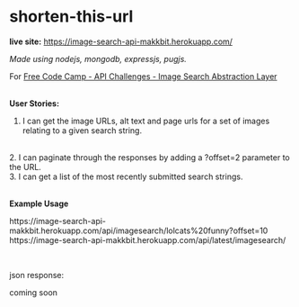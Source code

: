 # shorten-this-url

<strong>live site:</strong>
https://image-search-api-makkbit.herokuapp.com/
<br>

<i>Made using nodejs, mongodb, expressjs, pugjs.</i>
<br>

For <a href="https://www.freecodecamp.com/challenges/image-search-abstraction-layer">Free Code Camp - API Challenges - Image Search Abstraction Layer
<a/>
<br>
<br>

<strong>User Stories:</strong>
<br>
1.  I can get the image URLs, alt text and page urls for a set of images relating to a given search string.
<br>
2.  I can paginate through the responses by adding a ?offset=2 parameter to the URL.
<br>
3.  I can get a list of the most recently submitted search strings.
<br>
<br>

<strong>Example Usage</strong>
<br>
<p>https://image-search-api-makkbit.herokuapp.com/api/imagesearch/lolcats%20funny?offset=10 <br>
https://image-search-api-makkbit.herokuapp.com/api/latest/imagesearch/
</p>
<br>
<p>json response:</p>
<p>coming soon</p>






 
